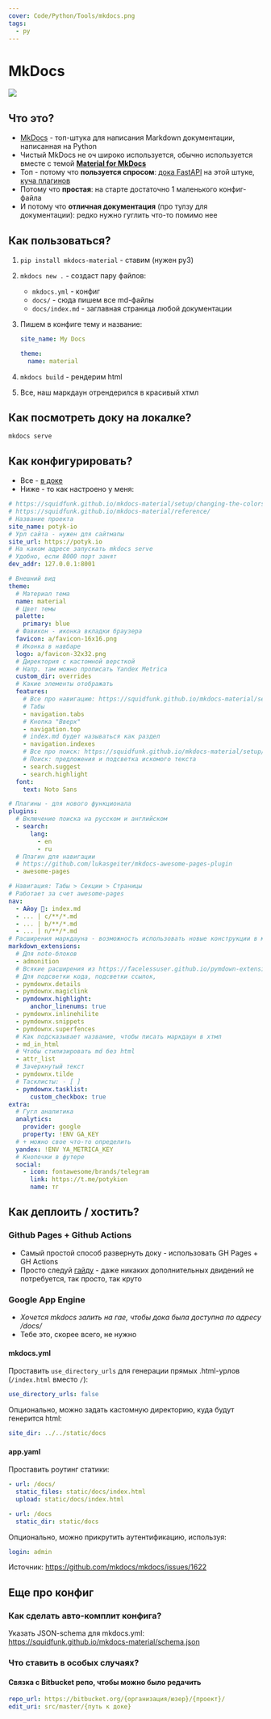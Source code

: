 ```yaml
---
cover: Code/Python/Tools/mkdocs.png
tags:
  - py
---
```


# MkDocs

![](mkdocs.png)

## Что это?

- [MkDocs](https://www.mkdocs.org/) - топ-штука для написания Markdown документации, написанная на Python
- Чистый MkDocs не оч широко используется, обычно используется вместе с
  темой [**Material for MkDocs**](https://squidfunk.github.io/mkdocs-material/)
- Топ - потому что **пользуется спросом**: [дока FastAPI](https://fastapi.tiangolo.com/) на этой штуке, [куча плагинов](https://chrieke.medium.com/the-best-mkdocs-plugins-and-customizations-fc820eb19759)
- Потому что **простая**: на старте достаточно 1 маленького конфиг-файла
- И потому что **отличная документация** (про тулзу для документации): редко нужно гуглить что-то помимо нее

## Как пользоваться?

1. `pip install mkdocs-material` - ставим (нужен py3)
2. `mkdocs new .` - создаст пару файлов:
    - `mkdocs.yml` - конфиг
    - `docs/` - сюда пишем все md-файлы
    - `docs/index.md` - заглавная страница любой документации
3. Пишем в конфиге тему и название:

      ```yaml
      site_name: My Docs

      theme:
        name: material
      ```

4. `mkdocs build` - рендерим html
5. Все, наш маркдаун отрендерился в красивый хтмл

## Как посмотреть доку на локалке?

```shell
mkdocs serve
```

## Как конфигурировать?

- Все - [в доке](https://squidfunk.github.io/mkdocs-material/setup/changing-the-colors/)
- Ниже - то как настроено у меня:

```yaml
# https://squidfunk.github.io/mkdocs-material/setup/changing-the-colors/
# https://squidfunk.github.io/mkdocs-material/reference/
# Название проекта
site_name: potyk-io
# Урл сайта - нужен для сайтмапы
site_url: https://potyk.io
# На каком адресе запускать mkdocs serve
# Удобно, если 8000 порт занят
dev_addr: 127.0.0.1:8001

# Внешний вид
theme:
  # Материал тема
  name: material
  # Цвет темы
  palette:
    primary: blue
  # Фавикон - иконка вкладки браузера
  favicon: a/favicon-16x16.png
  # Иконка в навбаре
  logo: a/favicon-32x32.png
  # Директория с кастомной версткой
  # Напр. там можно прописать Yandex Metrica
  custom_dir: overrides
  # Какие элементы отображать
  features:
    # Все про навигацию: https://squidfunk.github.io/mkdocs-material/setup/setting-up-navigation/
    # Табы
    - navigation.tabs
    # Кнопка "Вверх"
    - navigation.top
    # index.md будет называться как раздел
    - navigation.indexes
    # Все про поиск: https://squidfunk.github.io/mkdocs-material/setup/setting-up-site-search/
    # Поиск: предложения и подсветка искомого текста
    - search.suggest
    - search.highlight
  font:
    text: Noto Sans

# Плагины - для нового функционала
plugins:
  # Включение поиска на русском и английском
  - search:
      lang:
        - en
        - ru
  # Плагин для навигации
  # https://github.com/lukasgeiter/mkdocs-awesome-pages-plugin
  - awesome-pages

# Навигация: Табы > Секции > Страницы
# Работает за счет awesome-pages
nav:
  - Айоу 👋: index.md
  - ... | c/**/*.md
  - ... | b/**/*.md
  - ... | n/**/*.md
# Расширения маркдауна - возможность использовать новые конструкции в маркдауне
markdown_extensions:
  # Для note-блоков
  - admonition
  # Всякие расширения из https://facelessuser.github.io/pymdown-extensions/
  # Для подсветки кода, подсветки ссылок,
  - pymdownx.details
  - pymdownx.magiclink
  - pymdownx.highlight:
      anchor_linenums: true
  - pymdownx.inlinehilite
  - pymdownx.snippets
  - pymdownx.superfences
  # Как подсказывает название, чтобы писать маркдаун в хтмл
  - md_in_html
  # Чтобы стилизировать md без html
  - attr_list
  # Зачеркнутый текст
  - pymdownx.tilde
  # Тасклисты: - [ ]
  - pymdownx.tasklist:
      custom_checkbox: true
extra:
  # Гугл аналитика
  analytics:
    provider: google
    property: !ENV GA_KEY
  # + можно свое что-то определить
  yandex: !ENV YA_METRICA_KEY
  # Кнопочки в футере
  social:
    - icon: fontawesome/brands/telegram
      link: https://t.me/potykion
      name: тг
```

## Как деплоить / хостить?

### Github Pages + Github Actions

- Самый простой способ развернуть доку - использовать GH Pages + GH Actions
- Просто следуй [гайду](https://squidfunk.github.io/mkdocs-material/publishing-your-site/) - даже никаких дополнительных
  двидений не потребуется, так просто, так круто

### Google App Engine

- _Хочется mkdocs залить на гае, чтобы дока была доступна по адресу /docs/_
- Тебе это, скорее всего, не нужно

#### mkdocs.yml

Проставить `use_directory_urls` для генерации прямых .html-урлов (`/index.html` вместо `/`):

```yaml
use_directory_urls: false
```

Опционально, можно задать кастомную директорию, куда будут генерится html:

```yaml
site_dir: ../../static/docs
```

#### app.yaml

Проставить роутинг статики:

```yaml
- url: /docs/
  static_files: static/docs/index.html
  upload: static/docs/index.html

- url: /docs
  static_dir: static/docs
```

Опционально, можно прикрутить аутентификацию, используя:

```yaml
login: admin
```

Источник: https://github.com/mkdocs/mkdocs/issues/1622

## Еще про конфиг

### Как сделать авто-комплит конфига?

Указать JSON-schema для mkdocs.yml: https://squidfunk.github.io/mkdocs-material/schema.json

### Что ставить в особых случаях?

#### Связка с Bitbucket репо, чтобы можно было редачить

```yaml
repo_url: https://bitbucket.org/{организация/юзер}/{проект}/
edit_uri: src/master/{путь к доке}
```
